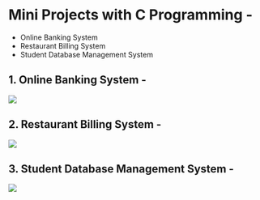 ﻿# Mini Projects with C Programming -
- Online Banking System
- Restaurant Billing System
- Student Database Management System


## 1. Online Banking System -
![](https://code-projects.org/wp-content/uploads/2018/08/Screenshot-bankmanagementc.png)
## 2. Restaurant Billing System -
![](https://user-images.githubusercontent.com/49696449/118303224-d4d19880-b502-11eb-8517-d42320430b5b.jpg)
## 3. Student Database Management System -
![](https://code-projects.org/wp-content/uploads/2018/10/Screenshot-studentManagementSystemc.png)
